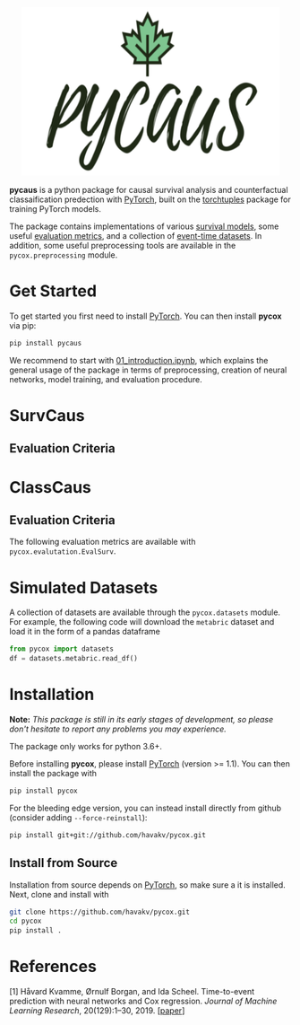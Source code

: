<p align="center">
  <img width="460" height="300" src="https://github.com/abraich/pycaus/blob/main/pycaus.png">
</p>







**pycaus** is a python package for causal survival analysis and counterfactual classaification predection with [PyTorch](https://pytorch.org), built on the [torchtuples](https://github.com/havakv/torchtuples) package for training PyTorch models. 

The package contains implementations of various [survival models](#methods), some useful [evaluation metrics](#evaluation-criteria), and a collection of [event-time datasets](#datasets).
In addition, some useful preprocessing tools are available in the `pycox.preprocessing` module.

# Get Started

To get started you first need to install [PyTorch](https://pytorch.org/get-started/locally/).
You can then install **pycox** via pip: 
```sh
pip install pycaus
```


We recommend to start with [01_introduction.ipynb](https://nbviewer.jupyter.org/github/havakv/pycox/blob/master/examples/01_introduction.ipynb), which explains the general usage of the package in terms of preprocessing, creation of neural networks, model training, and evaluation procedure.


# SurvCaus
## Evaluation Criteria
# ClassCaus
## Evaluation Criteria
The following evaluation metrics are available with `pycox.evalutation.EvalSurv`.


# Simulated Datasets
A collection of datasets are available through the `pycox.datasets` module.
For example, the following code will download the `metabric` dataset and load it in the form of a pandas dataframe
```python
from pycox import datasets
df = datasets.metabric.read_df()
```



# Installation

**Note:** *This package is still in its early stages of development, so please don't hesitate to report any problems you may experience.* 

The package only works for python 3.6+.

Before installing **pycox**, please install [PyTorch](https://pytorch.org/get-started/locally/) (version >= 1.1).
You can then install the package with
```sh
pip install pycox
```
For the bleeding edge version, you can instead install directly from github (consider adding `--force-reinstall`):
```sh
pip install git+git://github.com/havakv/pycox.git
```

## Install from Source

Installation from source depends on [PyTorch](https://pytorch.org/get-started/locally/), so make sure a it is installed.
Next, clone and install with
```sh
git clone https://github.com/havakv/pycox.git
cd pycox
pip install .
```

# References

  \[1\] Håvard Kvamme, Ørnulf Borgan, and Ida Scheel. Time-to-event prediction with neural networks and Cox regression. *Journal of Machine Learning Research*, 20(129):1–30, 2019. \[[paper](http://jmlr.org/papers/v20/18-424.html)\]

 
